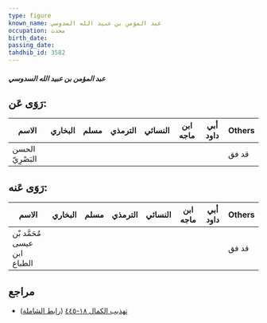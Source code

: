 ```yaml
---
type: figure
known_name: عبد المؤمن بن عبيد الله السدوسي
occupation: محدث
birth_date:
passing_date:
tahdhib_id: 3582
---
```

##### عبد المؤمن بن عبيد الله السدوسي

## رَوَى عَن:
| الاسم            | البخاري | مسلم | الترمذي | النسائي | ابن ماجه | أبي داود | Others |
| ---------------- | ------- | ---- | ------- | ------- | -------- | -------- | ------ |
| الحسن البَصْرِيّ |         |      |         |         |          |          | قد فق  |
## رَوَى عَنه:
| الاسم                        | البخاري | مسلم | الترمذي | النسائي | ابن ماجه | أبي داود | Others |
| ---------------------------- | ------- | ---- | ------- | ------- | -------- | -------- | ------ |
| مُحَمَّد بْن عيسى ابن الطباع |         |      |         |         |          |          | قد فق  |
## مراجع
- [تهذيب الكمال ١٨-٤٤٥](obsidian://open?vault=Tahdhib-al-Kamal&file=Figures/٣٥٨٢-عبد%20المؤمن%20بن%20عبيد%20الله%20السدوسي) ([رابط الشاملة](https://shamela.ws/book/3722/9478))